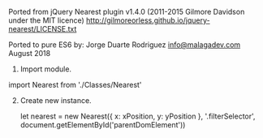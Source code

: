 Ported from jQuery Nearest plugin v1.4.0 (2011-2015 Gilmore Davidson under the MIT licence)
   http://gilmoreorless.github.io/jquery-nearest/LICENSE.txt

Ported to pure ES6 by: Jorge Duarte Rodriguez <info@malagadev.com>
August 2018


1. Import module.

import Nearest from './Classes/Nearest'

2. Create new instance.

      let nearest = new Nearest({
        x: xPosition,
        y: yPosition
      }, '.filterSelector', document.getElementById('parentDomElement'))


